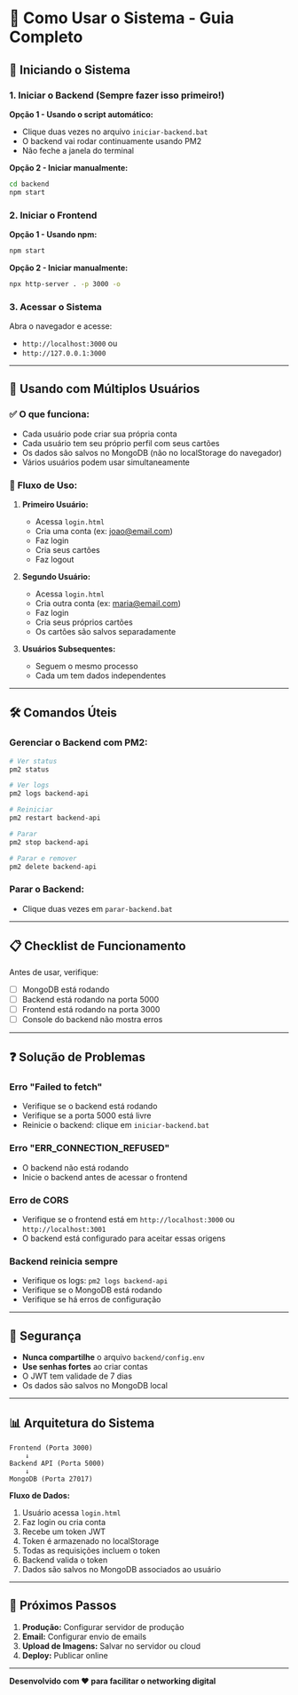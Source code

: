 # 📘 Como Usar o Sistema - Guia Completo

## 🚀 Iniciando o Sistema

### 1. **Iniciar o Backend (Sempre fazer isso primeiro!)**

**Opção 1 - Usando o script automático:**
- Clique duas vezes no arquivo `iniciar-backend.bat`
- O backend vai rodar continuamente usando PM2
- Não feche a janela do terminal

**Opção 2 - Iniciar manualmente:**
```bash
cd backend
npm start
```

### 2. **Iniciar o Frontend**

**Opção 1 - Usando npm:**
```bash
npm start
```

**Opção 2 - Iniciar manualmente:**
```bash
npx http-server . -p 3000 -o
```

### 3. **Acessar o Sistema**

Abra o navegador e acesse:
- `http://localhost:3000` ou
- `http://127.0.0.1:3000`

---

## 👥 Usando com Múltiplos Usuários

### ✅ **O que funciona:**
- Cada usuário pode criar sua própria conta
- Cada usuário tem seu próprio perfil com seus cartões
- Os dados são salvos no MongoDB (não no localStorage do navegador)
- Vários usuários podem usar simultaneamente

### 🔄 **Fluxo de Uso:**

1. **Primeiro Usuário:**
   - Acessa `login.html`
   - Cria uma conta (ex: joao@email.com)
   - Faz login
   - Cria seus cartões
   - Faz logout

2. **Segundo Usuário:**
   - Acessa `login.html`
   - Cria outra conta (ex: maria@email.com)
   - Faz login
   - Cria seus próprios cartões
   - Os cartões são salvos separadamente

3. **Usuários Subsequentes:**
   - Seguem o mesmo processo
   - Cada um tem dados independentes

---

## 🛠️ Comandos Úteis

### **Gerenciar o Backend com PM2:**

```bash
# Ver status
pm2 status

# Ver logs
pm2 logs backend-api

# Reiniciar
pm2 restart backend-api

# Parar
pm2 stop backend-api

# Parar e remover
pm2 delete backend-api
```

### **Parar o Backend:**
- Clique duas vezes em `parar-backend.bat`

---

## 📋 Checklist de Funcionamento

Antes de usar, verifique:

- [ ] MongoDB está rodando
- [ ] Backend está rodando na porta 5000
- [ ] Frontend está rodando na porta 3000
- [ ] Console do backend não mostra erros

---

## ❓ Solução de Problemas

### **Erro "Failed to fetch"**
- Verifique se o backend está rodando
- Verifique se a porta 5000 está livre
- Reinicie o backend: clique em `iniciar-backend.bat`

### **Erro "ERR_CONNECTION_REFUSED"**
- O backend não está rodando
- Inicie o backend antes de acessar o frontend

### **Erro de CORS**
- Verifique se o frontend está em `http://localhost:3000` ou `http://localhost:3001`
- O backend está configurado para aceitar essas origens

### **Backend reinicia sempre**
- Verifique os logs: `pm2 logs backend-api`
- Verifique se o MongoDB está rodando
- Verifique se há erros de configuração

---

## 🔐 Segurança

- **Nunca compartilhe** o arquivo `backend/config.env`
- **Use senhas fortes** ao criar contas
- O JWT tem validade de 7 dias
- Os dados são salvos no MongoDB local

---

## 📊 Arquitetura do Sistema

```
Frontend (Porta 3000)
    ↓
Backend API (Porta 5000)
    ↓
MongoDB (Porta 27017)
```

**Fluxo de Dados:**
1. Usuário acessa `login.html`
2. Faz login ou cria conta
3. Recebe um token JWT
4. Token é armazenado no localStorage
5. Todas as requisições incluem o token
6. Backend valida o token
7. Dados são salvos no MongoDB associados ao usuário

---

## 🎯 Próximos Passos

1. **Produção:** Configurar servidor de produção
2. **Email:** Configurar envio de emails
3. **Upload de Imagens:** Salvar no servidor ou cloud
4. **Deploy:** Publicar online

---

**Desenvolvido com ❤️ para facilitar o networking digital**

